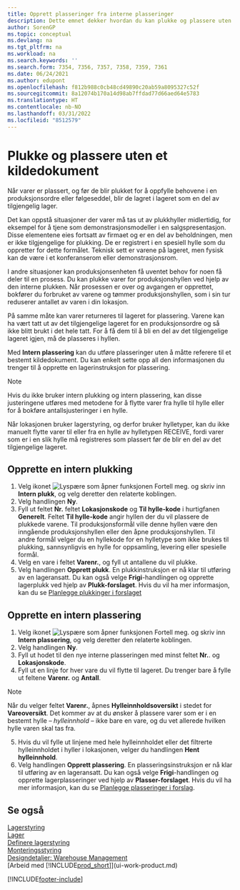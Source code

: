 ```yaml
---
title: Opprett plasseringer fra interne plasseringer
description: Dette emnet dekker hvordan du kan plukke og plassere uten et kildedokument, både hvordan du oppretter en intern plukking, og hvordan du oppretter en intern plassering.
author: SorenGP
ms.topic: conceptual
ms.devlang: na
ms.tgt_pltfrm: na
ms.workload: na
ms.search.keywords: ''
ms.search.form: 7354, 7356, 7357, 7358, 7359, 7361
ms.date: 06/24/2021
ms.author: edupont
ms.openlocfilehash: f812b988c0cb48cd49890c20ab59a8095327c52f
ms.sourcegitcommit: 8a12074b170a14d98ab7ffdad77d66aed64e5783
ms.translationtype: HT
ms.contentlocale: nb-NO
ms.lasthandoff: 03/31/2022
ms.locfileid: "8512579"
---
```

# <a name="pick-and-put-away-without-a-source-document"></a>Plukke og plassere uten et kildedokument
Når varer er plassert, og før de blir plukket for å oppfylle behovene i en produksjonsordre eller følgeseddel, blir de lagret i lageret som en del av tilgjengelig lager.  

Det kan oppstå situasjoner der varer må tas ut av plukkhyller midlertidig, for eksempel for å tjene som demonstrasjonsmodeller i en salgspresentasjon. Disse elementene eies fortsatt av firmaet og er en del av beholdningen, men er ikke tilgjengelige for plukking. De er registrert i en spesiell hylle som du oppretter for dette formålet. Teknisk sett er varene på lageret, men fysisk kan de være i et konferanserom eller demonstrasjonsrom.  

I andre situasjoner kan produksjonsenheten få uventet behov for noen få deler til en prosess. Du kan plukke varer for produksjonshyllen ved hjelp av den interne plukken. Når prosessen er over og avgangen er opprettet, bokfører du forbruket av varene og tømmer produksjonshyllen, som i sin tur reduserer antallet av varen i din lokasjon.  

På samme måte kan varer returneres til lageret for plassering. Varene kan ha vært tatt ut av det tilgjengelige lageret for en produksjonsordre og så ikke blitt brukt i det hele tatt. For å få dem til å bli en del av det tilgjengelige lageret igjen, må de plasseres i hyllen.  

Med **Intern plassering** kan du utføre plasseringer uten å måtte referere til et bestemt kildedokument. Du kan enkelt sette opp all den informasjonen du trenger til å opprette en lagerinstruksjon for plassering.  

> [!NOTE]  
>  Hvis du ikke bruker intern plukking og intern plassering, kan disse justeringene utføres med metodene for å flytte varer fra hylle til hylle eller for å bokføre antallsjusteringer i en hylle.  
>   
>  Når lokasjonen bruker lagerstyring, og derfor bruker hylletyper, kan du ikke manuelt flytte varer til eller fra en hylle av hylletypen RECEIVE, fordi varer som er i en slik hylle må registreres som plassert før de blir en del av det tilgjengelige lageret.  

## <a name="to-create-an-internal-pick"></a>Opprette en intern plukking  
1.  Velg ikonet ![Lyspære som åpner funksjonen Fortell meg.](media/ui-search/search_small.png "Fortell hva du vil gjøre") og skriv inn **Intern plukk**, og velg deretter den relaterte koblingen.  
2. Velg handlingen **Ny**.
3. Fyll ut feltet **Nr.** feltet **Lokasjonskode** og **Til hylle-kode** i hurtigfanen **Generelt**. Feltet **Til hylle-kode** angir hyllen der du vil plassere de plukkede varene. Til produksjonsformål ville denne hyllen være den inngående produksjonshyllen eller den åpne produksjonshyllen. Til andre formål velger du en hyllekode for en hylletype som ikke brukes til plukking, sannsynligvis en hylle for oppsamling, levering eller spesielle formål.  
4.  Velg en vare i feltet **Varenr.**, og fyll ut antallene du vil plukke.  
5. Velg handlingen **Opprett plukk**. En plukkinstruksjon er nå klar til utføring av en lageransatt. Du kan også velge **Frigi**-handlingen og opprette lagerplukk ved hjelp av **Plukk-forslaget**. Hvis du vil ha mer informasjon, kan du se [Planlegge plukkinger i forslaget](warehouse-how-to-plan-picks-in-worksheets.md)

## <a name="to-create-an-internal-put-away"></a>Opprette en intern plassering  
1.  Velg ikonet ![Lyspære som åpner funksjonen Fortell meg.](media/ui-search/search_small.png "Fortell hva du vil gjøre") og skriv inn **Intern plassering**, og velg deretter den relaterte koblingen.  
2. Velg handlingen **Ny**.
3. Fyll ut hodet til den nye interne plasseringen med minst feltet **Nr.**. og **Lokasjonskode**.
4. Fyll ut en linje for hver vare du vil flytte til lageret. Du trenger bare å fylle ut feltene **Varenr.** og **Antall**.

  > [!NOTE]  
  > Når du velger feltet **Varenr.**, åpnes **Hylleinnholdsoversikt** i stedet for **Vareoversikt**. Det kommer av at du ønsker å plassere varer som er i en bestemt hylle – *hylleinnhold* – ikke bare en vare, og du vet allerede hvilken hylle varen skal tas fra.  <!--If you filled in **From Bin Code** in the header, the bin content will be filtered by value defined in the **From Bin Code**.-->
5. Hvis du vil fylle ut linjene med hele hylleinnholdet eller det filtrerte hylleinnholdet i hyller i lokasjonen, velger du handlingen **Hent hylleinnhold**.  
6. Velg handlingen **Opprett plassering**. En plasseringsinstruksjon er nå klar til utføring av en lageransatt. Du kan også velge **Frigi**-handlingen og opprette lagerplasseringer ved hjelp av **Plasser-forslaget**. Hvis du vil ha mer informasjon, kan du se [Planlegge plasseringer i forslag](warehouse-how-to-plan-put-aways-in-worksheets.md).

## <a name="see-also"></a>Se også  
[Lagerstyring](warehouse-manage-warehouse.md)  
[Lager](inventory-manage-inventory.md)  
[Definere lagerstyring](warehouse-setup-warehouse.md)  
[Monteringsstyring](assembly-assemble-items.md)  
[Designdetaljer: Warehouse Management](design-details-warehouse-management.md)  
[Arbeid med [!INCLUDE[prod_short](includes/prod_short.md)]](ui-work-product.md)


[!INCLUDE[footer-include](includes/footer-banner.md)]
